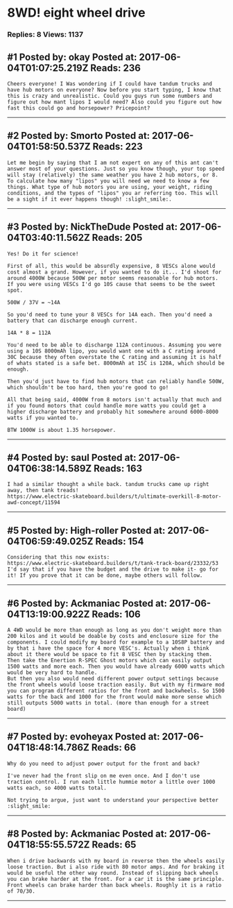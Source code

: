 # 8WD! eight wheel drive

### Replies: 8 Views: 1137

## \#1 Posted by: okay Posted at: 2017-06-04T01:07:25.219Z Reads: 236

```
Cheers everyone! I Was wondering if I could have tandum trucks and have hub motors on everyone? Now before you start typing, I know that this is crazy and unrealistic. Could you guys run some numbers and figure out how mant lipos I would need? Also could you figure out how fast this could go and horsepower? Pricepoint?
```

---
## \#2 Posted by: Smorto Posted at: 2017-06-04T01:58:50.537Z Reads: 223

```
Let me begin by saying that I am not expert on any of this ant can't answer most of your questions. Just so you know though, your top speed will stay (relatively) the same weather you have 2 hub motors, or 8. To calculate how many "lipos" you will need we need to know a few things. What type of hub motors you are using, your weight, riding conditions, and the types of "lipos" you ar referring too. This will be a sight if it ever happens though! :slight_smile:.
```

---
## \#3 Posted by: NickTheDude Posted at: 2017-06-04T03:40:11.562Z Reads: 205

```
Yes! Do it for science! 

First of all, this would be absurdly expensive, 8 VESCs alone would cost almost a grand. However, if you wanted to do it... I'd shoot for around 4000W because 500W per motor seems reasonable for hub motors. If you were using VESCs I'd go 10S cause that seems to be the sweet spot.

500W / 37V = ~14A

So you'd need to tune your 8 VESCs for 14A each. Then you'd need a battery that can discharge enough current.

14A * 8 = 112A

You'd need to be able to discharge 112A continuous. Assuming you were using a 10S 8000mAh lipo, you would want one with a C rating around 30C because they often overstate the C rating and assuming it is half of whats stated is a safe bet. 8000mAh at 15C is 120A, which should be enough.

Then you'd just have to find hub motors that can reliably handle 500W, which shouldn't be too hard, then you're good to go!

All that being said, 4000W from 8 motors isn't actually that much and if you found motors that could handle more watts you could get a higher discharge battery and probably hit somewhere around 6000-8000 watts if you wanted to.

BTW 1000W is about 1.35 horsepower.
```

---
## \#4 Posted by: saul Posted at: 2017-06-04T06:38:14.589Z Reads: 163

```
I had a similar thought a while back. tandum trucks came up right away, then tank treads!
https://www.electric-skateboard.builders/t/ultimate-overkill-8-motor-awd-concept/11594
```

---
## \#5 Posted by: High-roller Posted at: 2017-06-04T06:59:49.025Z Reads: 154

```
Considering that this now exists:
https://www.electric-skateboard.builders/t/tank-track-board/23332/53
I'd say that if you have the budget and the drive to make it- go for it! If you prove that it can be done, maybe others will follow.
```

---
## \#6 Posted by: Ackmaniac Posted at: 2017-06-04T13:19:00.922Z Reads: 106

```
A 4WD would be more than enough as long as you don't weight more than 200 kilos and it would be doable by costs and enclosure size for the components. I could modify my board for example to a 10S8P battery and by that i have the space for 4 more VESC's. Actually when i think about it there would be space to fit 8 VESC then by stacking them.
Then take the Enertion R-SPEC Ghost motors which can easily output 1500 watts and more each. Then you would have already 6000 watts which would be very hard to handle. 
But then you also would need different power output settings because the front wheels would loose traction easily. But with my firmware mod you can program different ratios for the front and backwheels. So 1500 watts for the back and 1000 for the front would make more sense which still outputs 5000 watts in total. (more than enough for a street board)
```

---
## \#7 Posted by: evoheyax Posted at: 2017-06-04T18:48:14.786Z Reads: 66

```
Why do you need to adjust power output for the front and back?

I've never had the front slip on me even once. And I don't use traction control. I run each little hummie motor a little over 1000 watts each, so 4000 watts total.

Not trying to argue, just want to understand your perspective better :slight_smile:
```

---
## \#8 Posted by: Ackmaniac Posted at: 2017-06-04T18:55:55.572Z Reads: 65

```
When i drive backwards with my board in reverse then the wheels easily loose traction. But i also ride with 80 motor amps. And for braking it would be useful the other way round. Instead of slipping back wheels you can brake harder at the front. For a car it is the same principle. Front wheels can brake harder than back wheels. Roughly it is a ratio of 70/30.
```

---
